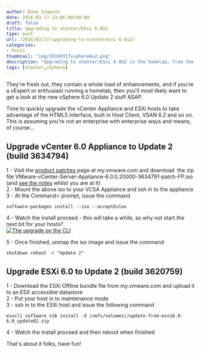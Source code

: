 ```yaml
---
author: Dave Simpson
date: 2016-03-17 23:06:00+00:00
draft: false
title: Upgrading to vCenter/ESxi 6.0U2
type: post
url: /2016/03/17/upgrading-to-vcenteresxi-6-0u2/
categories:
- Posts
thumbnail: "img/20160317vsphere6u2.png"
description: "Upgrading to vCenter/ESxi 6.0U2 in the homelab, from the CLI"
tags: [vCenter,vSphere]
---
```


They're fresh out, they contain a whole load of enhancements, and if you're a vExpert or enthusiast running a homelab, then you'll most likely want to get a look at the new vSphere 6.0 Update 2 stuff ASAP.  
  
Time to quickly upgrade the vCenter Appliance and ESXi hosts to take advantage of the HTML5 interface, built in Host Client, VSAN 6.2 and so on. This is assuming you're not an enterprise with enterprise ways and means, of course...  
  
  
  
## Upgrade vCenter 6.0 Appliance to Update 2 (build 3634794)
1 - Visit the [product patches](https://my.vmware.com/group/vmware/patch#search) page at my.vmware.com and download  the zip file VMware-vCenter-Server-Appliance-6.0.0.20000-3634791-patch-FP.iso (and [see the notes](http://kb.vmware.com/kb/2138600) whilst you are at it)  
2 - Mount the above iso to your VCSA Appliance and ssh in to the appliance  
3 - At the Command> prompt, issue the command 

    software-packages install --iso --acceptEulas
4 - Watch the install proceed - this will take a while, so why not start the next bit for your hosts?  
[![The upgrade on the CLI](/img/20160317vc6_0_u2.png)](/img/20160317vc6_0_u2.png)

5 - Once finished, unmap the iso image and issue the command 
	
    shutdown reboot -r "Update 2"

## Upgrade ESXi 6.0 to Update 2 (build 3620759)
1 - Download the ESXi Offline bundle file from my.vmware.com and upload it to an ESX accessible datastore  
2 - Put your host in to maintenance mode  
3 - ssh in to the ESXi host and issue the following command  

    esxcli software vib install -d /vmfs/volumes//update-from-esxi6.0-6.0_update02.zip

4 - Watch the install proceed and then reboot when finished  
  
That's about it folks, have fun!  
  


